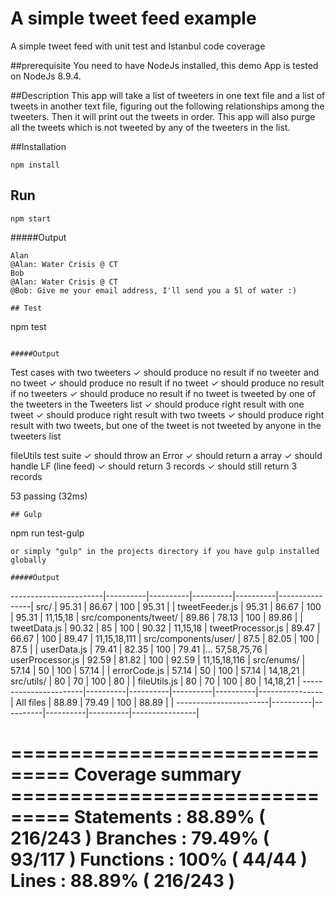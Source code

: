 # A simple tweet feed example
A simple tweet feed with unit test and Istanbul code coverage

##prerequisite
You need to have NodeJs installed, this demo App is tested on NodeJs 8.9.4.

##Description
This app will take a list of tweeters in one text file and a list of tweets in another text file,
figuring out the following relationships among the tweeters. Then it will print out the tweets in order.
This app will also purge all the tweets which is not tweeted by any of the tweeters in the list.    

##Installation

```
npm install
```
## Run

```
npm start
```
#####Output
```
Alan
@Alan: Water Crisis @ CT
Bob
@Alan: Water Crisis @ CT
@Bob: Give me your email address, I'll send you a 5l of water :)

## Test

```
npm test
```

#####Output
```
 Test cases with two tweeters
       ✓ should produce no result if no tweeter and no tweet 
       ✓ should produce no result if no tweet
       ✓ should produce no result if no tweeters
       ✓ should produce no result if no tweet is tweeted by one of the tweeters in the Tweeters list
       ✓ should produce right result with one tweet
       ✓ should produce right result with two tweets
       ✓ should produce right result with two tweets, but one of the tweet is not tweeted by anyone in the tweeters list
 
   fileUtils test suite
     ✓ should throw an Error
     ✓ should return a array
     ✓ should handle LF (line feed)
     ✓ should return 3 records
     ✓ should still return 3 records
 
 
   53 passing (32ms)


```
## Gulp

```
npm run test-gulp
```
or simply "gulp" in the projects directory if you have gulp installed globally

#####Output
```
-----------------------|----------|----------|----------|----------|----------------|
 src/                  |    95.31 |    86.67 |      100 |    95.31 |                |
  tweetFeeder.js       |    95.31 |    86.67 |      100 |    95.31 |       11,15,18 |
 src/components/tweet/ |    89.86 |    78.13 |      100 |    89.86 |                |
  tweetData.js         |    90.32 |       85 |      100 |    90.32 |       11,15,18 |
  tweetProcessor.js    |    89.47 |    66.67 |      100 |    89.47 |   11,15,18,111 |
 src/components/user/  |     87.5 |    82.05 |      100 |     87.5 |                |
  userData.js          |    79.41 |    82.35 |      100 |    79.41 |... 57,58,75,76 |
  userProcessor.js     |    92.59 |    81.82 |      100 |    92.59 |   11,15,18,116 |
 src/enums/            |    57.14 |       50 |      100 |    57.14 |                |
  errorCode.js         |    57.14 |       50 |      100 |    57.14 |       14,18,21 |
 src/utils/            |       80 |       70 |      100 |       80 |                |
  fileUtils.js         |       80 |       70 |      100 |       80 |       14,18,21 |
-----------------------|----------|----------|----------|----------|----------------|
All files              |    88.89 |    79.49 |      100 |    88.89 |                |
-----------------------|----------|----------|----------|----------|----------------|


=============================== Coverage summary ===============================
Statements   : 88.89% ( 216/243 )
Branches     : 79.49% ( 93/117 )
Functions    : 100% ( 44/44 )
Lines        : 88.89% ( 216/243 )
================================================================================
